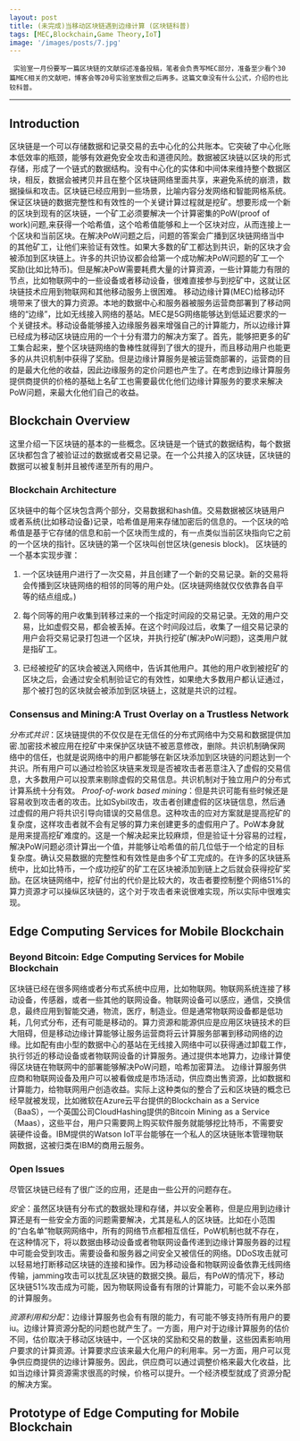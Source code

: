 ```yaml
---
layout: post
title: (未完成)当移动区块链遇到边缘计算 (区块链科普)
tags: [MEC,Blockchain,Game Theory,IoT]
image: '/images/posts/7.jpg'
---
```



     实验室一月份要写一篇区块链的文献综述准备投稿，笔者会负责写MEC部分，准备至少看个30篇MEC相关的文献吧，博客会等20号实验室放假之后再多。这篇文章没有什么公式，介绍的也比较科普。
 
 
 <hr>
 
## Introduction
  区块链是一个可以存储数据和记录交易的去中心化的公共账本。它突破了中心化账本低效率的瓶颈，能够有效避免安全攻击和道德风险。数据被区块链以区块的形式存储，形成了一个链式的数据结构。没有中心化的实体和中间体来维持整个数据区块，相反，数据会被拷贝并且在整个区块链网络里面共享，来避免系统的崩溃，数据操纵和攻击。区块链已经应用到一些场景，比喻内容分发网络和智能网格系统。
   保证区块链的数据完整性和有效性的一个关键计算过程就是挖矿。想要形成一个新的区块到现有的区块链，一个矿工必须要解决一个计算密集的PoW(proof of work)问题,来获得一个哈希值，这个哈希值能够和上一个区块对应，从而连接上一个区块和当前区块。在解决PoW问题之后，问题的答案会广播到区块链网络当中的其他矿工，让他们来验证有效性。如果大多数的矿工都达到共识，新的区块才会被添加到区块链上。许多的共识协议都会给第一个成功解决PoW问题的矿工一个奖励(比如比特币)。但是解决PoW需要耗费大量的计算资源，一些计算能力有限的节点，比如物联网中的一些设备或者移动设备，很难直接参与到挖矿中，这就让区块链技术应用到物联网和其他移动服务上很困难。
    移动边缘计算(MEC)给移动环境带来了很大的算力资源。本地的数据中心和服务器被服务运营商部署到了移动网络的“边缘”，比如无线接入网络的基站。MEC是5G网络能够达到低延迟要求的一个关键技术。移动设备能够接入边缘服务器来增强自己的计算能力，所以边缘计算已经成为移动区块链应用的一个十分有潜力的解决方案了。首先，能够把更多的矿工集合起来，整个区块链网络的鲁棒性就得到了很大的提升，而且移动用户也能更多的从共识机制中获得了奖励。但是边缘计算服务是被运营商部署的，运营商的目的是最大化他的收益，因此边缘服务的定价问题也产生了。在考虑到边缘计算服务提供商提供的价格的基础上名矿工也需要最优化他们边缘计算服务的要求来解决PoW问题，来最大化他们自己的收益。

## Blockchain Overview

这里介绍一下区块链的基本的一些概念。区块链是一个链式的数据结构，每个数据区块都包含了被验证过的数据或者交易记录。在一个公共接入的区块链，区块链的数据可以被复制并且被传递至所有的用户。

### Blockchain Architecture

区块链中的每个区块包含两个部分，交易数据和hash值。交易数据被区块链用户或者系统(比如移动设备)记录，哈希值是用来存储加密后的信息的。一个区块的哈希值是基于它存储的信息和前一个区块而生成的，有一点类似当前区块指向它之前的一个区块的指针。区块链的第一个区块叫创世区块(genesis block)。
区块链的一个基本实现步骤：

1. 一个区块链用户进行了一次交易，并且创建了一个新的交易记录。新的交易将会传播到区块链网络的相邻的同等的用户处。(区块链网络就仅仅依靠各自平等的结点组成。)

2. 每个同等的用户收集到转移过来的一个指定时间段的交易记录。无效的用户交易，比如虚假交易，都会被丢掉。在这个时间段过后，收集了一组交易记录的用户会将交易记录打包进一个区块，并执行挖矿(解决PoW问题)，这类用户就是指矿工。

3. 已经被挖矿的区块会被送入网络中，告诉其他用户。其他的用户收到被挖矿的区块之后，会通过安全机制验证它的有效性，如果绝大多数用户都认证通过，那个被打包的区块就会被添加到区块链上，这就是共识的过程。

### Consensus and Mining:A Trust Overlay on a Trustless Network

*分布式共识*：区块链提供的不仅仅是在无信任的分布式网络中为交易和数据提供加密.加密技术被应用在挖矿中来保护区块链不被恶意修改，删除。共识机制确保网络中的信任，也就是说网络中的用户都能够在新区块添加到区块链的问题达到一个共识。所有用户可以通过检验区块链来发现是否被攻击者恶意注入了虚假的交易信息，大多数用户可以投票来剔除虚假的交易信息。共识机制对于独立用户的分布式计算系统十分有效。
*Proof-of-work based mining*：但是共识可能有些时候还是容易收到攻击者的攻击。比如Sybil攻击，攻击者创建虚假的区块链信息，然后通过虚假的用户将共识引导向错误的交易信息。这种攻击的应对方案就是提高挖矿的复杂度，这样攻击者就不会有足够的算力来创建更多的虚假用户了。PoW本身就是用来提高挖矿难度的。这是一个解决起来比较麻烦，但是验证十分容易的过程，解决PoW问题必须计算出一个值，并能够让哈希值的前几位低于一个给定的目标复杂度。确认交易数据的完整性和有效性是由多个矿工完成的。在许多的区块链系统中，比如比特币，一个成功挖矿的矿工在区块被添加到链上之后就会获得挖矿奖励。在区块链网络中，挖矿付出的代价是比较大的，攻击者要控制整个网络51%的算力资源才可以操纵区块链的，这个对于攻击者来说很难实现，所以实际中很难实现。

## Edge Computing Services for Mobile Blockchain

### Beyond Bitcoin: Edge Computing Services for Mobile Blockchain

区块链已经在很多网络或者分布式系统中应用，比如物联网。物联网系统连接了移动设备，传感器，或者一些其他的联网设备。物联网设备可以感应，通信，交换信息，最终应用到智能交通，物流，医疗，制造业。但是通常物联网设备都是低功耗，几何式分布，还有可能是移动的。算力资源和能源供应是应用区块链技术的巨大阻碍，但是移动边缘计算能够让服务运营商将云计算服务部署到移动网络的边缘。比如配有由小型的数据中心的基站在无线接入网络中可以获得通过卸载工作，执行邻近的移动设备或者物联网设备的计算服务。通过提供本地算力，边缘计算使得区块链在物联网中的部署能够解决PoW问题，哈希加密算法。
    边缘计算服务供应商和物联网设备及用户可以被看做成是市场活动，供应商出售资源，比如数据和计算能力，给物联网用户创造收益。实际上这种类似的整合了云和区块链的概念已经早就被发现，比如微软在Azure云平台提供的Blockchain as a Service（BaaS），一个英国公司CloudHashing提供的Bitcoin Mining as a Service（Maas），这些平台，用户只需要网上购买软件服务就能够挖比特币，不需要安装硬件设备。IBM提供的Watson IoT平台能够在一个私人的区块链账本管理物联网数据，这被归类在IBM的商用云服务。

### Open Issues

尽管区块链已经有了很广泛的应用，还是由一些公开的问题存在。

*安全*：虽然区块链有分布式的数据处理和存储，并以安全著称，但是应用到边缘计算还是有一些安全方面的问题需要解决，尤其是私人的区块链。比如在小范围的“白名单”物联网网络中，所有的网络节点都相互信任，PoW机制也就不存在，在这种情况下，将以数据由移动设备或者物联网设备传递到边缘计算服务器的过程中可能会受到攻击。需要设备和服务器之间安全又被信任的网络。DDoS攻击就可以轻易地打断移动区块链的连接和操作。因为移动设备和物联网设备依靠无线网络传输，jamming攻击可以扰乱区块链的数据交换。最后，有PoW的情况下，移动区块链51%攻击成为可能，因为物联网设备有有限的计算能力，可能不会以来外部的计算服务。

*资源利用和分配*：边缘计算服务也会有有限的能力，有可能不够支持所有用户的要iu。边缘计算资源分配的问题也就产生了。一方面，用户对于边缘计算服务的估价不同，估价取决于移动区块链中，一个区块的奖励和交易的数量，这些因素影响用户要求的计算资源。计算要求应该来最大化用户的利用率。另一方面，用户可以竞争供应商提供的边缘计算服务。因此，供应商可以通过调整价格来最大化收益，比如当边缘计算资源需求很高的时候，价格可以提升。一个经济模型就成了资源分配的解决方案。

## Prototype of Edge Computing for Mobile Blockchain

















